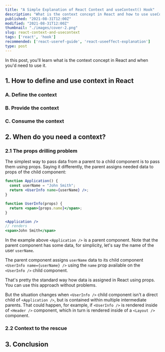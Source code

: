 ```yaml
---
title: "A Simple Explanation of React Context and useContext() Hook"
description: "What is the context concept in React and how to use useContext() hook"
published: "2021-08-31T12:00Z"
modified: "2021-08-31T12:00Z"
thumbnail: "./images/cover-2.png"
slug: react-context-and-usecontext
tags: ['react', 'hook']
recommended: ['react-useref-guide', 'react-useeffect-explanation']
type: post
---
```


In this post, you'll learn what is the context concept in React and when you'd need to use it.  

## 1. How to define and use context in React

### A. Define the context

### B. Provide the context

### C. Consume the context

## 2. When do you need a context?

### 2.1 The props drilling problem

The simplest way to pass data from a parent to a child component is to pass them using props. Saying it differently, the parent assigns needed data to props of the
child component:

```jsx
function Application() {
  const userName = "John Smith";
  return <UserInfo name={userName} />;
}

function UserInfo(props) {
  return <span>{props.name}</span>;
}
```

```jsx
<Application /> 
// renders 
<span>John Smith</span>
```

In the example above `<Application />` is a parent component. Note that the parent component has some data, for simplicity, let's say the name of the user `userName`.  

The parent component assigns `userName` data to its child component `<UserInfo name={userName} />` using the `name` prop available on the  `<UserInfo />` child component.  

That's pretty the standard way how data is assigned in React using props. You can use this approach without problems.  

But the situation changes when `<UserInfo />` child component isn't a direct child of `<Application />`, but is contained within multiple intermediate parents. That could happen, for example, if `<UserInfo />` is rendered inside of `<Header />` component, which in turn is rendered inside of a `<Layout />` component.  

### 2.2 Context to the rescue

## 3. Conclusion